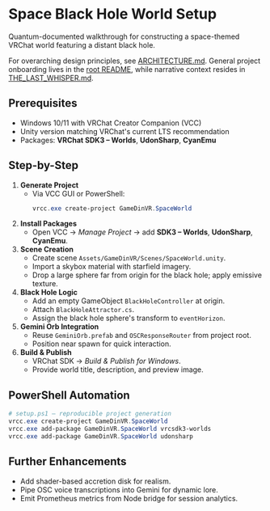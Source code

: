 # Space Black Hole World Setup

Quantum-documented walkthrough for constructing a space-themed VRChat world featuring a distant black hole.

For overarching design principles, see [ARCHITECTURE.md](../../ARCHITECTURE.md). General project onboarding lives in the [root README](../../README.md), while narrative context resides in [THE_LAST_WHISPER.md](../../THE_LAST_WHISPER.md).

## Prerequisites
- Windows 10/11 with VRChat Creator Companion (VCC)
- Unity version matching VRChat's current LTS recommendation
- Packages: **VRChat SDK3 – Worlds**, **UdonSharp**, **CyanEmu**

## Step-by-Step
1. **Generate Project**
   - Via VCC GUI or PowerShell:
     ```powershell
     vrcc.exe create-project GameDinVR.SpaceWorld
     ```
2. **Install Packages**
   - Open VCC → *Manage Project* → add **SDK3 – Worlds**, **UdonSharp**, **CyanEmu**.
3. **Scene Creation**
   - Create scene `Assets/GameDinVR/Scenes/SpaceWorld.unity`.
   - Import a skybox material with starfield imagery.
   - Drop a large sphere far from origin for the black hole; apply emissive texture.
4. **Black Hole Logic**
   - Add an empty GameObject `BlackHoleController` at origin.
   - Attach `BlackHoleAttractor.cs`.
   - Assign the black hole sphere's transform to `eventHorizon`.
5. **Gemini Orb Integration**
   - Reuse `GeminiOrb.prefab` and `OSCResponseRouter` from project root.
   - Position near spawn for quick interaction.
6. **Build & Publish**
   - VRChat SDK → *Build & Publish for Windows*.
   - Provide world title, description, and preview image.

## PowerShell Automation
```powershell
# setup.ps1 – reproducible project generation
vrcc.exe create-project GameDinVR.SpaceWorld
vrcc.exe add-package GameDinVR.SpaceWorld vrcsdk3-worlds
vrcc.exe add-package GameDinVR.SpaceWorld udonsharp
```

## Further Enhancements
- Add shader-based accretion disk for realism.
- Pipe OSC voice transcriptions into Gemini for dynamic lore.
- Emit Prometheus metrics from Node bridge for session analytics.
